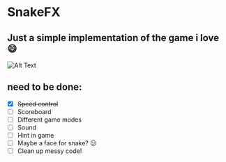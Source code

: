 # SnakeFX

## Just a simple implementation of the game i love :smile:

![Alt Text](https://cdn.pbrd.co/images/HUW3218.png)


## need to be done:
- [X] ~~Speed control~~
- [ ] Scoreboard
- [ ] Different game modes
- [ ] Sound
- [ ] Hint in game
- [ ] Maybe a face for snake? :confused:
- [ ] Clean up messy code!
